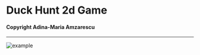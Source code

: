 # Duck Hunt 2d Game
#### Copyright Adina-Maria Amzarescu
__________________________________________________________

![example](https://github.com/adinaamzarescu/EGC/blob/main/example.gif)

